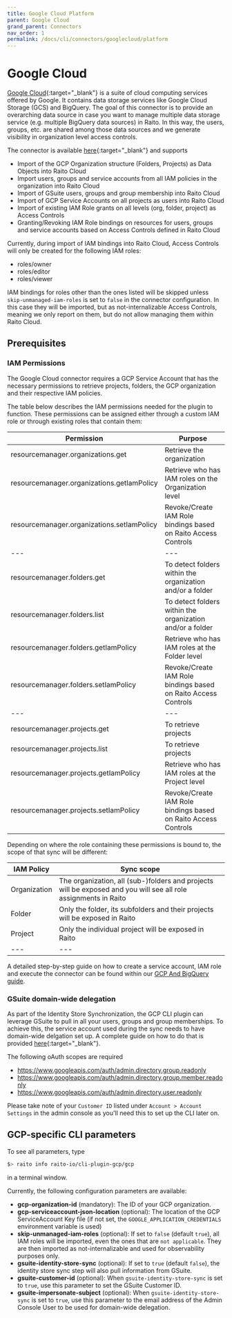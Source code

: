 ```yaml
---
title: Google Cloud Platform
parent: Google Cloud
grand_parent: Connectors
nav_order: 1
permalink: /docs/cli/connectors/googlecloud/platform
---
```


# Google Cloud

[Google Cloud](https://cloud.google.com){:target="_blank"} is a suite of cloud computing services offered by Google. It contains data storage services like Google Cloud Storage (GCS) and BigQuery. The goal of this connector is to provide an overarching data source in case you want to manage multiple data storage service (e.g. multiple BigQuery data sources) in Raito. In this way, the users, groups, etc. are shared among those data sources and we generate visibility in organization level access controls.

The connector is available [here](https://github.com/raito-io/cli-plugin-gcp){:target="_blank"} and supports
* Import of the GCP Organization structure (Folders, Projects) as Data Objects into Raito Cloud
* Import users, groups and service accounts from all IAM policies in the organization into Raito Cloud
* Import of GSuite users, groups and group membership into Raito Cloud
* Import of GCP Service Accounts on all projects as users into Raito Cloud
* Import of existing IAM Role grants on all levels (org, folder, project) as Access Controls  
* Granting/Revoking IAM Role bindings on resources for users, groups and service accounts based on Access Controls defined in Raito Cloud

Currently, during import of IAM bindings into Raito Cloud, Access Controls will only be created for the following IAM roles:
* roles/owner
* roles/editor
* roles/viewer

IAM bindings for roles other than the ones listed will be skipped unless `skip-unmanaged-iam-roles` is set to `false` in the connector configuration. In this case they will be imported, but as not-internalizable Access Controls, meaning we only report on them, but do not allow managing them within Raito Cloud.

## Prerequisites
### IAM Permissions
The Google Cloud connector requires a GCP Service Account that has the necessary permissions to retrieve projects, folders, the GCP organization and their respective IAM policies.

The table below describes the IAM permissions needed for the plugin to function. These permissions can be assigned either through a custom IAM role or through existing roles that contain them:

| Permission  | Purpose  |
|---|---|
| resourcemanager.organizations.get | Retrieve the organization |
| resourcemanager.organizations.getIamPolicy | Retrieve who has IAM roles on the Organization level |
| resourcemanager.organizations.setIamPolicy | Revoke/Create IAM Role bindings based on Raito Access Controls |
|---|---|
| resourcemanager.folders.get | To detect folders within the organization and/or a folder |
| resourcemanager.folders.list | To detect folders within the organization and/or a folder |
| resourcemanager.folders.getIamPolicy | Retrieve who has IAM roles at the Folder level |
| resourcemanager.folders.setIamPolicy | Revoke/Create IAM Role bindings based on Raito Access Controls |
|---|---|
| resourcemanager.projects.get| To retrieve projects |
| resourcemanager.projects.list | To retrieve projects |
| resourcemanager.projects.getIamPolicy | Retrieve who has IAM roles at the Project level |
| resourcemanager.projects.setIamPolicy | Revoke/Create IAM Role bindings based on Raito Access Controls |

Depending on where the role containing these permissions is bound to, the scope of that sync will be different:

| IAM Policy | Sync scope |
|---|---|
| Organization | The organization, all (sub-)folders and projects will be exposed and you will see all role assignments in Raito |
| Folder | Only the folder, its subfolders and their projects will be exposed in Raito |
| Project | Only the individual project will be exposed in Raito |
|---|---|

A detailed step-by-step guide on how to create a service account, IAM role and execute the connector can be found within our [GCP And BigQuery guide](/docs/guide/bigquery).

### GSuite domain-wide delegation
As part of the Identity Store Synchronization, the GCP CLI plugin can leverage GSuite to pull in all your users, groups and group memberships. To achieve this, the service account used during the sync needs to have domain-wide delgation set up. A complete guide on how to do that is provided [here](https://apps.google.com/supportwidget/articlehome?hl=en&article_url=https%3A%2F%2Fsupport.google.com%2Fa%2Fanswer%2F162106%3Fhl%3Den&assistant_id=generic-unu&product_context=162106&product_name=UnuFlow&trigger_context=a){:target="_blank"}.

The following oAuth scopes are required
* https://www.googleapis.com/auth/admin.directory.group.readonly
* https://www.googleapis.com/auth/admin.directory.group.member.readonly
* https://www.googleapis.com/auth/admin.directory.user.readonly

Please take note of your `Customer ID` listed under `Account > Account Settings` in the admin console as you'll need this to set up the CLI later on.

## GCP-specific CLI parameters

To see all parameters, type 
```bash
$> raito info raito-io/cli-plugin-gcp/gcp
```
in a terminal window.

Currently, the following configuration parameters are available:
* **gcp-organization-id** (mandatory): The ID of your GCP organization.
* **gcp-serviceaccount-json-location** (optional): The location of the GCP ServiceAccount Key file (if not set, the `GOOGLE_APPLICATION_CREDENTIALS` environment variable is used)
* **skip-unmanaged-iam-roles** (optional): If set to `false` (default `true`), all IAM roles will be imported, even the ones that are `not applicable`. They are then imported as not-internalizable and used for observability purposes only. 
* **gsuite-identity-store-sync** (optional): If set to `true` (default `false`), the identity store sync step will also pull information from GSuite.
* **gsuite-customer-id** (optional): When `gsuite-identity-store-sync` is set to `true`, use this parameter to set the GSuite Customer ID.
* **gsuite-impersonate-subject** (optional): When `gsuite-identity-store-sync` is set to `true`, use this parameter to the email address of the Admin Console User to be used for domain-wide delegation.

